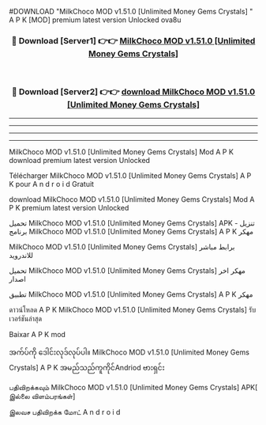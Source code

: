 #DOWNLOAD "MilkChoco MOD v1.51.0 [Unlimited Money Gems Crystals] " A P K [MOD] premium latest version Unlocked ova8u 



<div align="center">

<h3>🔴 Download [Server1] 👉👉 <a href="https://apkdownload12.web.app/?title=MilkChoco MOD v1.51.0 [Unlimited Money Gems Crystals] ">MilkChoco MOD v1.51.0 [Unlimited Money Gems Crystals]  </a></h3><br>

<h3>🔴 Download [Server2] 👉👉 <a href="https://apkdownload12.web.app/?title=MilkChoco MOD v1.51.0 [Unlimited Money Gems Crystals] ">download MilkChoco MOD v1.51.0 [Unlimited Money Gems Crystals]  </a></h3>
</div>


----------------------------------------------------------

----------------------------------------------------------

----------------------------------------------------------

----------------------------------------------------------


MilkChoco MOD v1.51.0 [Unlimited Money Gems Crystals]  Mod A P K download premium latest version Unlocked

Télécharger  MilkChoco MOD v1.51.0 [Unlimited Money Gems Crystals]  A P K pour A n d r o i d Gratuit

download MilkChoco MOD v1.51.0 [Unlimited Money Gems Crystals]  Mod A P K premium latest version Unlocked

تحميل MilkChoco MOD v1.51.0 [Unlimited Money Gems Crystals]  APK - تنزيل برنامج MilkChoco MOD v1.51.0 [Unlimited Money Gems Crystals]  A P K مهكر

MilkChoco MOD v1.51.0 [Unlimited Money Gems Crystals]  برابط مباشر للاندرويد

تحميل MilkChoco MOD v1.51.0 [Unlimited Money Gems Crystals]  مهكر اخر اصدار

تطبيق MilkChoco MOD v1.51.0 [Unlimited Money Gems Crystals]  A P K مهكر

ดาวน์โหลด A P K MilkChoco MOD v1.51.0 [Unlimited Money Gems Crystals]  รับเวอร์ชันล่าสุด

Baixar A P K mod

အက်ပ်ကို ဒေါင်းလုဒ်လုပ်ပါ။ MilkChoco MOD v1.51.0 [Unlimited Money Gems Crystals]  A P K အမည်သည်ကူကိုင်Andriod ဗားရှင်း

பதிவிறக்கவும் MilkChoco MOD v1.51.0 [Unlimited Money Gems Crystals]  APK[ இல்லை விளம்பரங்கள்] 
 
இலவச பதிவிறக்க மோட் A n d r o i d



